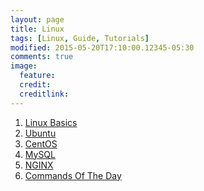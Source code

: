 ```yaml
---
layout: page
title: Linux
tags: [Linux, Guide, Tutorials]
modified: 2015-05-20T17:10:00.12345-05:30
comments: true
image:
  feature:
  credit:
  creditlink:
---
```


1. <a href="/linux/basics/"> Linux Basics </a>
1. <a href="/linux/ubuntu/"> Ubuntu </a>
1. <a href="/linux/centos/"> CentOS </a>
1. <a href="/linux/mysql/"> MySQL </a>
1. <a href="/linux/nginx/"> NGINX </a>
1. <a href="/linux/commandsoftheday/"> Commands Of The Day</a>
